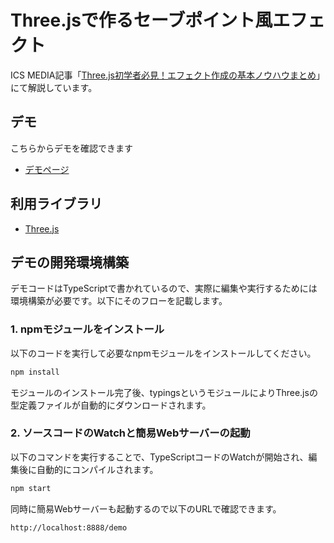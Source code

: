 # Three.jsで作るセーブポイント風エフェクト
ICS MEDIA記事「[Three.js初学者必見！エフェクト作成の基本ノウハウまとめ]()」にて解説しています。


## デモ

こちらからデモを確認できます

- [デモページ](https://ics-creative.github.io/160304_threejs_save_point/demo/index.html)


## 利用ライブラリ

- [Three.js](http://threejs.org/)


## デモの開発環境構築

デモコードはTypeScriptで書かれているので、実際に編集や実行するためには環境構築が必要です。以下にそのフローを記載します。

### 1. npmモジュールをインストール

以下のコードを実行して必要なnpmモジュールをインストールしてください。

```bash
npm install
```

モジュールのインストール完了後、typingsというモジュールによりThree.jsの型定義ファイルが自動的にダウンロードされます。

### 2. ソースコードのWatchと簡易Webサーバーの起動

以下のコマンドを実行することで、TypeScriptコードのWatchが開始され、編集後に自動的にコンパイルされます。

```bash
npm start
```

同時に簡易Webサーバーも起動するので以下のURLで確認できます。

```
http://localhost:8888/demo
```
